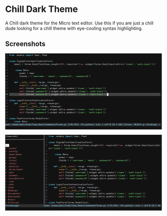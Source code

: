 # Chill Dark Theme 

A Chill dark theme for the Micro text editor. Use this if you are just a chill dude looking for a chill theme with eye-cooling syntax highlighting.

## Screenshots

![Alt Tag](dark.png)

![Alt Tag](dark2.png)
